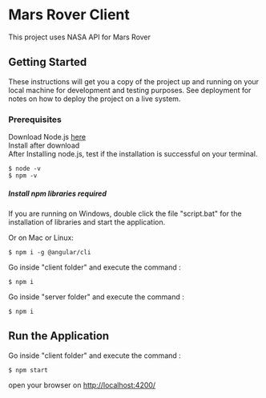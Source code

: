 
# Mars Rover Client

This project uses NASA API for Mars Rover

## Getting Started

These instructions will get you a copy of the project up and running on your local machine for development and testing purposes. See deployment for notes on how to deploy the project on a live system.

### Prerequisites

Download Node.js [here](https://nodejs.org/en/download/)
<br />
Install after download
<br />
After Installing node.js, test if the installation is successful on your terminal.

```
$ node -v
$ npm -v
```

##### Install npm libraries required


If you are running on Windows, double click the file "script.bat" for the installation of libraries and start the application.

Or on Mac or Linux:

```
$ npm i -g @angular/cli
```

Go inside "client folder" and execute the command :

```
$ npm i
```

Go inside "server folder" and execute the command :

```
$ npm i
```

## Run the Application

Go inside "client folder" and execute the command :

```
$ npm start
```

open your browser on [http://localhost:4200/](http://localhost:4200/)
